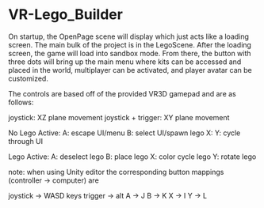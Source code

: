# VR-Lego_Builder

On startup, the OpenPage scene will display which just acts like a loading screen. The main bulk of the project is in the LegoScene. After the loading screen, the game will load into sandbox mode. From there, the button with three dots will bring up the main menu where kits can be accessed and placed in the world, multiplayer can be activated, and player avatar can be customized.

The controls are based off of the provided VR3D gamepad and are as follows:

joystick: XZ plane movement
joystick + trigger: XY plane movement

No Lego Active:
A: escape UI/menu
B: select UI/spawn lego
X: 
Y: cycle through UI

Lego Active:
A: deselect lego
B: place lego
X: color cycle lego
Y: rotate lego

note: when using Unity editor the corresponding button mappings (controller -> computer) are

joystick -> WASD keys
trigger -> alt
A -> J
B -> K
X -> I
Y -> L

